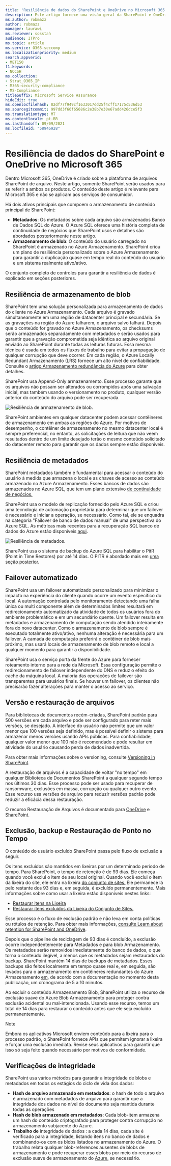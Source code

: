 ```yaml
---
title: 'Resiliência de dados do SharePoint e OneDrive no Microsoft 365 '
description: Este artigo fornece uma visão geral da SharePoint e OneDrive resiliência de dados no Microsoft 365.
ms.author: robmazz
author: robmazz
manager: laurawi
ms.reviewer: sosstah
audience: ITPro
ms.topic: article
ms.service: O365-seccomp
ms.localizationpriority: medium
search.appverid:
- MET150
f1.keywords:
- NOCSH
ms.collection:
- Strat_O365_IP
- M365-security-compliance
- MS-Compliance
titleSuffix: Microsoft Service Assurance
hideEdit: true
ms.openlocfilehash: 02df77f949cf1633017dd25f4cff17175c536d53
ms.sourcegitcommit: 997dd3f66f65686c2e38b7e30e67add426dce5f3
ms.translationtype: MT
ms.contentlocale: pt-BR
ms.lasthandoff: 09/09/2021
ms.locfileid: "58946928"
---
```

# <a name="sharepoint-and-onedrive-data-resiliency-in-microsoft-365"></a>Resiliência de dados do SharePoint e OneDrive no Microsoft 365 

Dentro Microsoft 365, OneDrive é criado sobre a plataforma de arquivos SharePoint de arquivo. Neste artigo, somente SharePoint serão usados para se referir a ambos os produtos. O conteúdo deste artigo é relevante para Microsoft 365 e não se aplicam aos serviços de consumidor.

Há dois ativos principais que compoem o armazenamento de conteúdo principal de SharePoint:

- **Metadados**: Os metadados sobre cada arquivo são armazenados Banco de Dados SQL do Azure. O Azure SQL oferece uma história completa de continuidade de negócios que SharePoint usos e detalhes são abordados posteriormente neste artigo.
- **Armazenamento de blob**: O conteúdo do usuário carregado no SharePoint é armazenado no Azure Armazenamento. SharePoint criou um plano de resiliência personalizado sobre o Azure Armazenamento para garantir a duplicação quase em tempo real do conteúdo do usuário e um sistema realmente ativo/ativo.

O conjunto completo de controles para garantir a resiliência de dados é explicado em seções posteriores.

## <a name="blob-storage-resilience"></a>Resiliência de armazenamento de blob

SharePoint tem uma solução personalizada para armazenamento de dados do cliente no Azure Armazenamento. Cada arquivo é gravado simultaneamente em uma região de datacenter principal e secundária. Se as gravações na região do Azure falharem, o arquivo salvo falhará. Depois que o conteúdo for gravado no Azure Armazenamento, os checksums serão armazenados separadamente com metadados e serão usados para garantir que a gravação comprometida seja idêntica ao arquivo original enviado ao SharePoint durante todas as leituras futuras. Essa mesma técnica é usada em todos os fluxos de trabalho para evitar a propagação de qualquer corrupção que deve ocorrer. Em cada região, o Azure Locally Redundant Armazenamento (LRS) fornece um alto nível de confiabilidade. Consulte o [artigo Armazenamento redundância do Azure](/azure/storage/common/storage-redundancy-lrs) para obter detalhes.

SharePoint usa Append-Only armazenamento. Esse processo garante que os arquivos não possam ser alterados ou corrompidos após uma salvação inicial, mas também usando o versionamento no produto, qualquer versão anterior do conteúdo do arquivo pode ser recuperada.

![Resiliência de armazenamento de blob.](../media/assurance-blob-storage-resiliency-diagram.png)

SharePoint ambientes em qualquer datacenter podem acessar contêineres de armazenamento em ambas as regiões do Azure. Por motivos de desempenho, o contêiner de armazenamento no mesmo datacenter local é sempre preferencial, no entanto, as solicitações de leitura que não veem resultados dentro de um limite desejado terão o mesmo conteúdo solicitado do datacenter remoto para garantir que os dados sempre estão disponíveis.

## <a name="metadata-resilience"></a>Resiliência de metadados

SharePoint metadados também é fundamental para acessar o conteúdo do usuário à medida que armazena o local e as chaves de acesso ao conteúdo armazenado no Azure Armazenamento. Esses bancos de dados são armazenados no Azure SQL, que tem um plano extensivo [de continuidade de negócios.](/azure/sql-database/sql-database-business-continuity)

SharePoint usa o modelo de replicação fornecido pelo Azure SQL e criou uma tecnologia de automação proprietária para determinar que um failover é necessário e iniciar a operação, se necessário. Como tal, ele se enquadra na categoria "Failover de banco de dados manual" de uma perspectiva do Azure SQL. As métricas mais recentes para a recuperação SQL banco de dados do Azure estão disponíveis [aqui](/azure/azure-sql/database/business-continuity-high-availability-disaster-recover-hadr-overview#recover-a-database-to-the-existing-server).

![Resiliência de metadados.](../media/assurance-metadata-resiliency-diagram.png)

SharePoint usa o sistema de backup do Azure SQL para habilitar o PitR (Point in Time Restores) por até 14 dias. O PITR é abordado mais em [uma seção posterior.](#deletion-backup-and-point-in-time-restore)

## <a name="automated-failover"></a>Failover automatizado

SharePoint usa um failover automatizado personalizado para minimizar o impacto na experiência do cliente quando ocorre um evento específico do local. A automação controlada pelo monitoramento detectando uma falha única ou multi componente além de determinados limites resultará em redirecionamento automatizado da atividade de todos os usuários fora do ambiente problemático e em um secundário quente. Um failover resulta em metadados e armazenamento de computação sendo atendido inteiramente fora do novo datacenter. Como o armazenamento de blob sempre é executado totalmente ativo/ativo, nenhuma alteração é necessária para um failover. A camada de computação preferirá o contêiner de blob mais próximo, mas usará locais de armazenamento de blob remoto e local a qualquer momento para garantir a disponibilidade.

SharePoint usa o serviço porta da frente do Azure para fornecer roteamento interno para a rede da Microsoft. Essa configuração permite o redirecionamento de failover independente do DNS e reduz o efeito do cache da máquina local. A maioria das operações de failover são transparentes para usuários finais. Se houver um failover, os clientes não precisarão fazer alterações para manter o acesso ao serviço.

## <a name="versioning-and-files-restore"></a>Versão e restauração de arquivos

Para bibliotecas de documentos recém-criadas, SharePoint padrão para 500 versões em cada arquivo e pode ser configurado para reter mais versões, se desejado. A interface do usuário não permite que um valor menor que 100 versões seja definido, mas é possível definir o sistema para armazenar menos versões usando APIs públicas. Para confiabilidade, qualquer valor menor que 100 não é recomendado e pode resultar em atividade do usuário causando perda de dados inadvertida.

Para obter mais informações sobre o versioning, consulte [Versioning in SharePoint](/microsoft-365/community/versioning-basics-best-practices).

A restauração de arquivos é a capacidade de voltar "no tempo" em qualquer Biblioteca de Documentos SharePoint a qualquer segundo tempo nos últimos 30 dias. Esse processo pode ser usado para recuperar de ransomware, exclusões em massa, corrupção ou qualquer outro evento. Esse recurso usa versões de arquivo para reduzir versões padrão pode reduzir a eficácia dessa restauração.

O recurso Restauração de Arquivos é documentado para [OneDrive](https://support.office.com/article/restore-your-onedrive-fa231298-759d-41cf-bcd0-25ac53eb8a15) e [SharePoint](https://support.office.com/article/Restore-a-document-library-317791c3-8bd0-4dfd-8254-3ca90883d39a).

## <a name="deletion-backup-and-point-in-time-restore"></a>Exclusão, backup e Restauração de Ponto no Tempo

O conteúdo do usuário excluído SharePoint passa pelo fluxo de exclusão a seguir.

Os itens excluídos são mantidos em lixeiras por um determinado período de tempo. Para SharePoint, o tempo de retenção é de 93 dias. Ele começa quando você exclui o item de seu local original. Quando você exclui o item da lixeira do site, ele entra na lixeira [do conjunto de sites.](https://support.office.com/article/restore-deleted-items-from-the-site-collection-recycle-bin-5fa924ee-16d7-487b-9a0a-021b9062d14b) Ele permanece lá pelo restante dos 93 dias e, em seguida, é excluído permanentemente. Mais informações sobre como usar a lixeira estão disponíveis nestes links:

- [Restaurar itens na Lixeira](https://support.office.com/article/Restore-items-in-the-Recycle-Bin-of-a-SharePoint-site-6df466b6-55f2-4898-8d6e-c0dff851a0be)
- [Restaurar itens excluídos da Lixeira do Conjunto de Sites.](https://support.office.com/article/Restore-deleted-items-from-the-site-collection-recycle-bin-5fa924ee-16d7-487b-9a0a-021b9062d14b)

Esse processo é o fluxo de exclusão padrão e não leva em conta políticas ou rótulos de retenção. Para obter mais informações, [consulte Learn about retention for SharePoint and OneDrive](/microsoft-365/compliance/retention-policies-sharepoint).

Depois que o pipeline de reciclagem de 93 dias é concluído, a exclusão ocorre independentemente para Metadados e para blob Armazenamento. Os metadados serão removidos imediatamente do banco de dados, o que torna o conteúdo ilegível, a menos que os metadados sejam restaurados do backup. SharePoint mantém 14 dias de backups de metadados. Esses backups são feitos localmente em tempo quase real e, em seguida, são levados para o armazenamento em contêineres redundantes do Azure Armazenamento [em,](/azure/sql-database/sql-database-automated-backups) de acordo com a documentação no momento desta publicação, um cronograma de 5 a 10 minutos.

Ao excluir o conteúdo Armazenamento Blob, SharePoint utiliza o recurso de exclusão suave do Azure Blob Armazenamento para proteger contra exclusão acidental ou mal-intencionada. Usando esse recurso, temos um total de 14 dias para restaurar o conteúdo antes que ele seja excluído permanentemente.

>[!Note]
>Embora os aplicativos Microsoft enviem conteúdo para a lixeira para o processo padrão, o SharePoint fornece APIs que permitem ignorar a lixeira e forçar uma exclusão imediata. Revise seus aplicativos para garantir que isso só seja feito quando necessário por motivos de conformidade.

## <a name="integrity-checks"></a>Verificações de integridade

SharePoint usa vários métodos para garantir a integridade de blobs e metadados em todos os estágios do ciclo de vida dos dados:

- **Hash de arquivo armazenado em metadados**: o hash de todo o arquivo é armazenado com metadados de arquivo para garantir que a integridade dos dados no nível do documento seja mantida durante todas as operações
- **Hash de blob armazenado em metadados**: Cada blob-item armazena um hash do conteúdo criptografado para proteger contra corrupção no armazenamento subjacente do Azure.
- **Trabalho de** integridade de dados : a cada 14 dias, cada site é verificado para a integridade, listando itens no banco de dados e combinando-os com os blobs listados no armazenamento do Azure. O trabalho relata qualquer blob-references ausentes de blobs de armazenamento e pode recuperar esses blobs por meio do recurso de exclusão suave de armazenamento do [Azure,](/azure/storage/blobs/soft-delete-blob-overview) se necessário.
